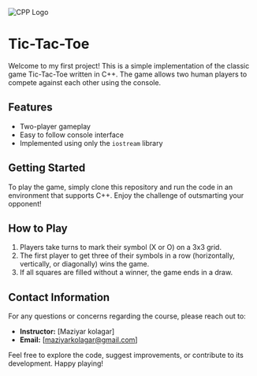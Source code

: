 ![CPP Logo](https://upload.wikimedia.org/wikipedia/commons/thumb/1/18/ISO_C%2B%2B_Logo.svg/459px-ISO_C%2B%2B_Logo.svg.png)

# Tic-Tac-Toe

Welcome to my first project! This is a simple implementation of the classic game Tic-Tac-Toe written in C++. The game allows two human players to compete against each other using the console.

## Features

- Two-player gameplay
- Easy to follow console interface
- Implemented using only the `iostream` library

## Getting Started

To play the game, simply clone this repository and run the code in an environment that supports C++. Enjoy the challenge of outsmarting your opponent!

## How to Play

1. Players take turns to mark their symbol (X or O) on a 3x3 grid.
2. The first player to get three of their symbols in a row (horizontally, vertically, or diagonally) wins the game.
3. If all squares are filled without a winner, the game ends in a draw.

## Contact Information

For any questions or concerns regarding the course, please reach out to:

- **Instructor:** [Maziyar kolagar]
- **Email:** [maziyarkolagar@gmail.com]
  
Feel free to explore the code, suggest improvements, or contribute to its development. Happy playing!
